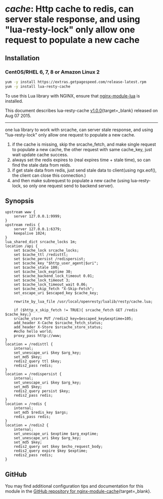 # *cache*: Http cache to redis, can server stale response, and using "lua-resty-lock" only allow one request to populate a new cache


## Installation

### CentOS/RHEL 6, 7, 8 or Amazon Linux 2

```bash
yum -y install https://extras.getpagespeed.com/release-latest.rpm
yum -y install lua-resty-cache
```


To use this Lua library with NGINX, ensure that [nginx-module-lua](../modules/lua.md) is installed.

This document describes lua-resty-cache [v1.0.0](https://github.com/lloydzhou/lua-resty-cache/releases/tag/v1.0.0){target=_blank} 
released on Aug 07 2015.
    
<hr />
one lua library to work with srcache, can server stale response, and using "lua-resty-lock" only allow one request to populate a new cache.

1. if the cache is missing, skip the srcache_fetch, and make single request to populate a new cache, the other request with same cache_key, just wait update cache success.
2. always set the redis expires to (real expires time + stale time), so can find the stale data from reids.
3. if get stale data from redis, just send stale data to client(using ngx.eof(), the client can close this connection.)
4. and then make subrequest to populate a new cache (using lua-resty-lock, so only one request send to backend server).


## Synopsis

    upstream www {
        server 127.0.0.1:9999;
    }
    upstream redis {
        server 127.0.0.1:6379;
        keepalive 1024;
    }
    lua_shared_dict srcache_locks 1m;
    location /api {
        set $cache_lock srcache_locks;
        set $cache_ttl /redisttl;
        set $cache_persist /redispersist;
        set $cache_key "$http_user_agent|$uri";
        set $cache_stale 100;
        set $cache_lock_exptime 30;
        set $cache_backend_lock_timeout 0.01;
        set $cache_lock_timeout 3;
        set $cache_lock_timeout_wait 0.06;
        set $cache_skip_fetch "X-Skip-Fetch";
        set_escape_uri $escaped_key $cache_key;
        
        rewrite_by_lua_file /usr/local/openresty/lualib/resty/cache.lua;
        
        if ($http_x_skip_fetch != TRUE){ srcache_fetch GET /redis $cache_key;}
        srcache_store PUT /redis2 key=$escaped_key&exptime=105;
        add_header X-Cache $srcache_fetch_status;
        add_header X-Store $srcache_store_status;
        #echo hello world;
        proxy_pass http://www;
    }
    location = /redisttl {
        internal;
        set_unescape_uri $key $arg_key;
        set_md5 $key;
        redis2_query ttl $key;
        redis2_pass redis;
    }
    location = /redispersist {
        internal;
        set_unescape_uri $key $arg_key;
        set_md5 $key;
        redis2_query persist $key;
        redis2_pass redis;
    }
    location = /redis {
        internal;
        set_md5 $redis_key $args;
        redis_pass redis;
    }
    location = /redis2 {
        internal;
        set_unescape_uri $exptime $arg_exptime;
        set_unescape_uri $key $arg_key;
        set_md5 $key;
        redis2_query set $key $echo_request_body;
        redis2_query expire $key $exptime;
        redis2_pass redis;
    }

## GitHub

You may find additional configuration tips and documentation for this module in the [GitHub repository for 
nginx-module-cache](https://github.com/lloydzhou/lua-resty-cache){target=_blank}.
